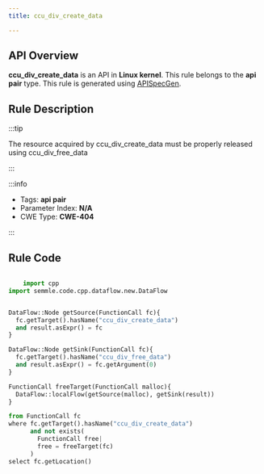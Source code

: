 ```yaml
---
title: ccu_div_create_data

---
```



## API Overview
**ccu_div_create_data** is an API in **Linux kernel**. This rule belongs to the **api pair** type. This rule is generated using [APISpecGen](../../tools/APISpecGen).
## Rule Description

:::tip

The resource acquired by ccu_div_create_data must be properly released using ccu_div_free_data

:::

:::info

- Tags: **api pair**
- Parameter Index: **N/A**
- CWE Type: **CWE-404**

:::

## Rule Code
```python

    import cpp
import semmle.code.cpp.dataflow.new.DataFlow


DataFlow::Node getSource(FunctionCall fc){
  fc.getTarget().hasName("ccu_div_create_data")
  and result.asExpr() = fc
}

DataFlow::Node getSink(FunctionCall fc){
  fc.getTarget().hasName("ccu_div_free_data")
  and result.asExpr() = fc.getArgument(0)
}

FunctionCall freeTarget(FunctionCall malloc){
  DataFlow::localFlow(getSource(malloc), getSink(result))
}

from FunctionCall fc
where fc.getTarget().hasName("ccu_div_create_data")
      and not exists(
        FunctionCall free| 
        free = freeTarget(fc)
      )
select fc.getLocation()

    
```